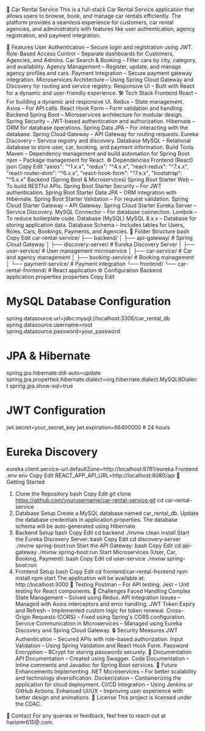 🚗 Car Rental Service
This is a full-stack Car Rental Service application that allows users to browse, book, and manage car rentals efficiently. The platform provides a seamless experience for customers, car rental agencies, and administrators with features like user authentication, agency registration, and payment integration.

🌟 Features
User Authentication – Secure login and registration using JWT.
Role-Based Access Control – Separate dashboards for Customers, Agencies, and Admins.
Car Search & Booking – Filter cars by city, category, and availability.
Agency Management – Register, update, and manage agency profiles and cars.
Payment Integration – Secure payment gateway integration.
Microservices Architecture – Using Spring Cloud Gateway and Discovery for routing and service registry.
Responsive UI – Built with React for a dynamic and user-friendly experience.
🛠️ Tech Stack
Frontend
React – For building a dynamic and responsive UI.
Redux – State management.
Axios – For API calls.
React Hook Form – Form validation and handling.
Backend
Spring Boot – Microservices architecture for modular design.
Spring Security – JWT-based authentication and authorization.
Hibernate – ORM for database operations.
Spring Data JPA – For interacting with the database.
Spring Cloud Gateway – API Gateway for routing requests.
Eureka Discovery – Service registry and discovery.
Database
MySQL – Relational database to store user, car, booking, and payment information.
Build Tools
Maven – Dependency management and build automation for Spring Boot.
npm – Package management for React.
⚙️ Dependencies
Frontend (React)
json
Copy
Edit
"axios": "^1.x.x",
"redux": "^4.x.x",
"react-redux": "^7.x.x",
"react-router-dom": "^6.x.x",
"react-hook-form": "^7.x.x",
"bootstrap": "^5.x.x"
Backend (Spring Boot & Microservices)
Spring Boot Starter Web – To build RESTful APIs.
Spring Boot Starter Security – For JWT authentication.
Spring Boot Starter Data JPA – ORM integration with Hibernate.
Spring Boot Starter Validation – For request validation.
Spring Cloud Starter Gateway – API Gateway.
Spring Cloud Starter Eureka Server – Service Discovery.
MySQL Connector – For database connection.
Lombok – To reduce boilerplate code.
Database (MySQL)
MySQL 8.x.x – Database for storing application data.
Database Schema – Includes tables for Users, Roles, Cars, Bookings, Payments, and Agencies.
📁 Folder Structure
bash
Copy
Edit
car-rental-service/
├── backend/
│   ├── api-gateway/          # Spring Cloud Gateway
│   ├── discovery-server/     # Eureka Discovery Server
│   ├── user-service/         # User management microservice
│   ├── car-service/          # Car and agency management
│   ├── booking-service/      # Booking management
│   └── payment-service/      # Payment integration
└── frontend/
    └── car-rental-frontend/  # React application
⚙️ Configuration
Backend
application.properties
properties
Copy
Edit
# MySQL Database Configuration
spring.datasource.url=jdbc:mysql://localhost:3306/car_rental_db
spring.datasource.username=root
spring.datasource.password=your_password

# JPA & Hibernate
spring.jpa.hibernate.ddl-auto=update
spring.jpa.properties.hibernate.dialect=org.hibernate.dialect.MySQL8Dialect
spring.jpa.show-sql=true

# JWT Configuration
jwt.secret=your_secret_key
jwt.expiration=86400000  # 24 hours

# Eureka Discovery
eureka.client.service-url.defaultZone=http://localhost:8761/eureka
Frontend
.env
env
Copy
Edit
REACT_APP_API_URL=http://localhost:8080/api
🚀 Getting Started
1. Clone the Repository
bash
Copy
Edit
git clone https://github.com/yourusername/car-rental-service.git
cd car-rental-service
2. Database Setup
Create a MySQL database named car_rental_db.
Update the database credentials in application.properties.
The database schema will be auto-generated using Hibernate.
3. Backend Setup
bash
Copy
Edit
cd backend
./mvnw clean install
Start the Eureka Discovery Server:
bash
Copy
Edit
cd discovery-server
./mvnw spring-boot:run
Start the API Gateway:
bash
Copy
Edit
cd api-gateway
./mvnw spring-boot:run
Start Microservices (User, Car, Booking, Payment):
bash
Copy
Edit
cd user-service
./mvnw spring-boot:run
4. Frontend Setup
bash
Copy
Edit
cd frontend/car-rental-frontend
npm install
npm start
The application will be available at: http://localhost:3000
🧪 Testing
Postman – For API testing.
Jest – Unit testing for React components.
🚧 Challenges Faced
Handling Complex State Management – Solved using Redux.
API Integration Issues – Managed with Axios interceptors and error handling.
JWT Token Expiry and Refresh – Implemented custom logic for token renewal.
Cross-Origin Requests (CORS) – Fixed using Spring's CORS configuration.
Service Communication in Microservices – Managed using Eureka Discovery and Spring Cloud Gateway.
🔒 Security Measures
JWT Authentication – Secured APIs with role-based authorization.
Input Validation – Using Spring Validation and React Hook Form.
Password Encryption – BCrypt for storing passwords securely.
📖 Documentation
API Documentation – Created using Swagger.
Code Documentation – Inline comments and Javadoc for Spring Boot services.
📌 Future Enhancements
Implementing .NET Microservices – For better scalability and technology diversification.
Dockerization – Containerizing the application for cloud deployment.
CI/CD Integration – Using Jenkins or GitHub Actions.
Enhanced UI/UX – Improving user experience with better design and animations.
📝 License
This project is licensed under the CDAC.

📧 Contact
For any queries or feedback, feel free to reach out at hariomr615@.com.
